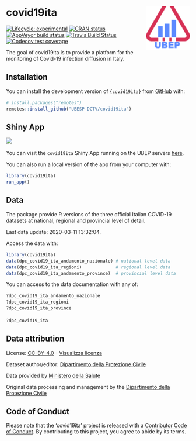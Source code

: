 
<!-- README.md is generated from README.Rmd. Please edit that file -->

# covid19ita <img src='man/figures/logo.png' align="right" height="120" />

<!-- badges: start -->

[![Lifecycle:
experimental](https://img.shields.io/badge/lifecycle-experimental-orange.svg)](https://www.tidyverse.org/lifecycle/#experimental)
[![CRAN
status](https://www.r-pkg.org/badges/version/covid19ita)](https://CRAN.R-project.org/package=covid19ita)
[![AppVeyor build
status](https://ci.appveyor.com/api/projects/status/github/UBESP-DCTV/covid19ita?branch=master&svg=true)](https://ci.appveyor.com/project/CorradoLanera/covid19ita)
[![Travis Build
Status](https://travis-ci.com/UBESP-DCTV/covid19ita.svg?branch=master)](https://travis-ci.com/UBESP-DCTV/covid19ita)
[![Codecov test
coverage](https://codecov.io/gh/UBESP-DCTV/covid19ita/branch/master/graph/badge.svg)](https://codecov.io/gh/UBESP-DCTV/covid19ita?branch=master)
<!-- badges: end -->

The goal of covid19ita is to provide a platform for the monitoring of
Covid-19 infection diffusion in Italy.

## Installation

You can install the development version of `{covid19ita}` from
[GitHub](https://github.com/) with:

``` r
# install.packages("remotes")
remotes::install_github("UBESP-DCTV/covid19ita")
```

## Shiny App

![](/home/clanera/covid19ita/inst/app/www/covid19ita_screen.png)

You can visit the `covid19ita` Shiny App running on the UBEP servers
[here](https://r-ubesp.dctv.unipd.it/shiny/covid19ita/).

You can also run a local version of the app from your computer with:

``` r
library(covid19ita)
run_app()
```

## Data

The package provide R versions of the three official Italian COVID-19
datasets at national, regional and provincial level of detail.

Last data update: 2020-03-11 13:32:04.

Access the data with:

``` r
library(covid19ita)
data(dpc_covid19_ita_andamento_nazionale) # national level data
data(dpc_covid19_ita_regioni)             # regional level data
data(dpc_covid19_ita_andamento_province)  # provincial level data
```

You can access to the data documentation with any of:

``` r
?dpc_covid19_ita_andamento_nazionale
?dpc_covid19_ita_regioni
?dpc_covid19_ita_province

?dpc_covid19_ita
```

## Data attribution

License:
[CC-BY-4.0](https://creativecommons.org/licenses/by/4.0/deed.en) -
[Visualizza
licenza](https://github.com/pcm-dpc/COVID-19/blob/master/LICENSE)

Dataset author/editor: [Dipartimento della Protezione
Civile](http://www.protezionecivile.it/)

Data provided by [Ministero della Salute](http://www.salute.gov.it/)

Original data processing and management by the [Dipartimento della
Protezione Civile](http://www.protezionecivile.it/)

## Code of Conduct

Please note that the ‘covid19ita’ project is released with a
[Contributor Code of Conduct](CODE_OF_CONDUCT.md). By contributing to
this project, you agree to abide by its terms.
